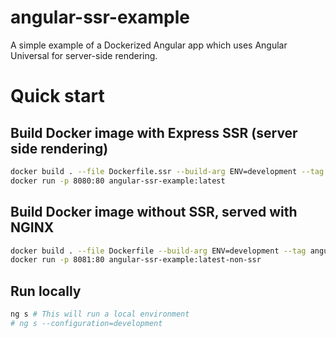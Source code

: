 # angular-ssr-example

A simple example of a Dockerized Angular app which uses Angular Universal for server-side rendering.

# Quick start

## Build Docker image with Express SSR (server side rendering)

```bash
docker build . --file Dockerfile.ssr --build-arg ENV=development --tag angular-ssr-example:latest # ENV must be one of development, certification, production
docker run -p 8080:80 angular-ssr-example:latest
```

## Build Docker image without SSR, served with NGINX

```bash
docker build . --file Dockerfile --build-arg ENV=development --tag angular-ssr-example:latest-non-ssr # ENV must be one of development, certification, production
docker run -p 8081:80 angular-ssr-example:latest-non-ssr
```

## Run locally

```bash
ng s # This will run a local environment
# ng s --configuration=development
```